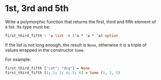 # 1st, 3rd and 5th

Write a polymorphic function that returns the first, third and fifth element of a list. Its type must be:

```ocaml
first_third_fifth : 'a list -> ('a * 'a * 'a) option 
```

If the list is not long enough, the result is `None`, otherwise it is a triple of values wrapped in the constructor `Some`.

For example:

```ocaml
first_third_fifth ["cat"; "dog"] = None
first_third_fifth [1; 2; 3; 4; 5; 6] = Some (1, 3, 5)
```